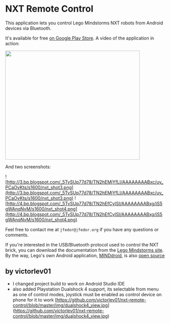 # NXT Remote Control #

This application lets you control Lego Mindstorms NXT robots from Android devices via Bluetooth.

It's available for free [on Google Play Store](https://play.google.com/store/apps/details?id=org.jfedor.nxtremotecontrol).
A video of the application in action:

<a href='https://www.youtube.com/watch?v=egllcH-0rQ0' target='_blank'><img src='https://img.youtube.com/vi/egllcH-0rQ0/0.jpg' width='425' height=344 /></a>

And two screenshots:

![http://3.bp.blogspot.com/_5TvSUp77d78/TN2hEMjYfLI/AAAAAAAABxc/uy_PCaOvKts/s1600/nxt_shot3.png](http://3.bp.blogspot.com/_5TvSUp77d78/TN2hEMjYfLI/AAAAAAAABxc/uy_PCaOvKts/s1600/nxt_shot3.png) ![http://4.bp.blogspot.com/_5TvSUp77d78/TN2hEfCylSI/AAAAAAAABxg/iS5gWAnqNvM/s1600/nxt_shot4.png](http://4.bp.blogspot.com/_5TvSUp77d78/TN2hEfCylSI/AAAAAAAABxg/iS5gWAnqNvM/s1600/nxt_shot4.png)

Feel free to contact me at `jfedor@jfedor.org` if you have any questions or comments.

If you're interested in the USB/Bluetooth protocol used to control the NXT brick, you can download the documentation from the [Lego Mindstorms site](http://www.lego.com/mindstorms/downloads). By the way, Lego's own Android application, [MINDdroid](https://play.google.com/store/apps/details?id=com.lego.minddroid), is also [open source](https://github.com/NXT/LEGO-MINDSTORMS-MINDdroid)


## by victorlev01
- I changed project build to work on Android Studio IDE
- also added Playstation Dualshock 4 support, its selectable from menu as one of control modes, joystick must be enabled as control device on phone for it to work
[https://github.com/victorlev01/nxt-remote-control/blob/master/img/dualshock4_view.jpg]
(https://github.com/victorlev01/nxt-remote-control/blob/master/img/dualshock4_view.jpg)
